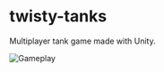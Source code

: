 # twisty-tanks
Multiplayer tank game made with Unity.

![Gameplay](https://user-images.githubusercontent.com/54961512/135631620-89a74885-69b5-4d7d-842f-d8760f2ad650.gif)

